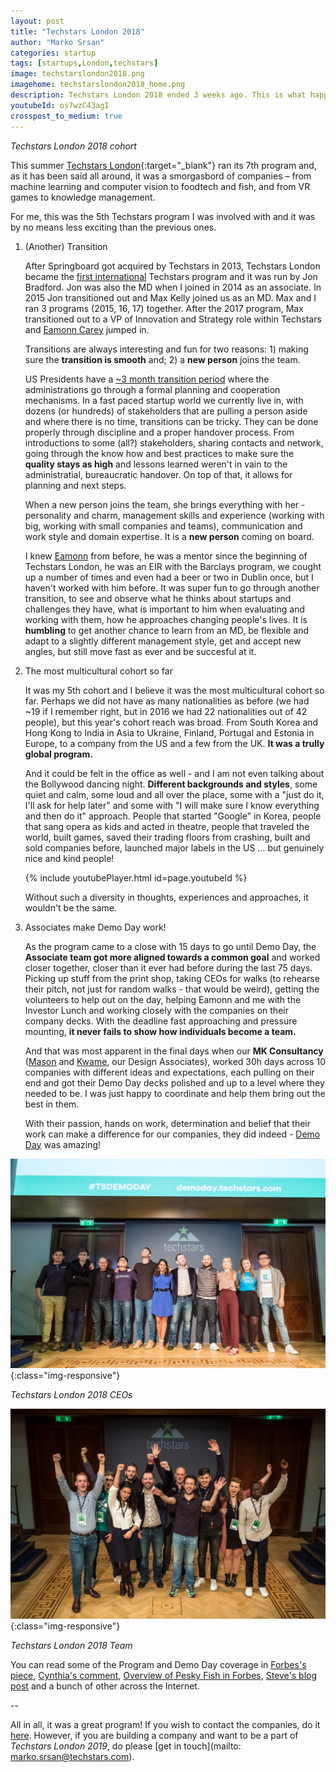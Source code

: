 ```yaml
---
layout: post
title: "Techstars London 2018"
author: "Marko Srsan"
categories: startup
tags: [startups,London,techstars]
image: techstarslondon2018.png
imagehome: techstarslondon2018_home.png
description: Techstars London 2018 ended 3 weeks ago. This is what happened.
youtubeId: os7wzC43agI
crosspost_to_medium: true
---
```

*Techstars London 2018 cohort*

This summer [Techstars London](https://www.techstars.com/programs/london-program/){:target="_blank"} ran its 7th program and, as it has been said all around, it was a smorgasbord of companies – from machine learning and computer vision to foodtech and fish, and from VR games to knowledge management.

For me, this was the 5th Techstars program I was involved with and it was by no means less exciting than the previous ones.

1. (Another) Transition

    After Springboard got acquired by Techstars in 2013, Techstars London became the [first international](https://www.techstars.com/content/blog/announcing-techstars-in-london/) Techstars program and it was run by Jon Bradford. Jon was also the MD when I joined in 2014 as an associate. In 2015 Jon transitioned out and Max Kelly joined us as an MD. Max and I ran 3 programs (2015, 16, 17) together. After the 2017 program, Max transitioned out to a VP of Innovation and Strategy role within Techstars and [Eamonn Carey](https://www.techstars.com/content/accelerators/announcing-eamonn-carey-managing-director-techstars-london/) jumped in. 

    Transitions are always interesting and fun for two reasons: 1) making sure the **transition is smooth** and; 2) a **new person** joins the team.

    US Presidents have a [~3 month transition period](https://en.wikipedia.org/wiki/United_States_presidential_transition) where the administrations go through a formal planning and cooperation mechanisms. In a fast paced startup world we currently live in, with dozens (or hundreds) of stakeholders that are pulling a person aside and where there is no time, transitions can be tricky. They can be done properly through discipline and a proper handover process. From introductions to some (all?) stakeholders, sharing contacts and network, going through the know how and best practices to make sure the **quality stays as high** and lessons learned weren't in vain to the administratial, bureaucratic handover. On top of that, it allows for planning and next steps.

    When a new person joins the team, she brings everything with her - personality and charm, management skills and experience (working with big, working with small companies and teams), communication and work style and domain expertise. It is a **new person** coming on board. 

    I knew [Eamonn](https://www.linkedin.com/in/ecarey/) from before, he was a mentor since the beginning of Techstars London, he was an EIR with the Barclays program, we cought up a number of times and even had a beer or two in Dublin once, but I haven't worked with him before. It was super fun to go through another transition, to see and observe what he thinks about startups and challenges they have, what is important to him when evaluating and working with them, how he approaches changing people's lives. It is **humbling** to get another chance to learn from an MD, be flexible and adapt to a slightly different management style, get and accept new angles, but still move fast as ever and be succesful at it.

2. The most multicultural cohort so far

    It was my 5th cohort and I believe it was the most multicultural cohort so far. Perhaps we did not have as many nationalities as before (we had ~19 if I remember right, but in 2016 we had 22 nationalities out of 42 people), but this year's cohort reach was broad. From South Korea and Hong Kong to India in Asia to Ukraine, Finland, Portugal and Estonia in Europe, to a company from the US and a few from the UK. **It was a trully global program.**

    And it could be felt in the office as well - and I am not even talking about the Bollywood dancing night. **Different backgrounds and styles**, some quiet and calm, some loud and all over the place, some with a "just do it, I'll ask for help later" and some with "I will make sure I know everything and then do it" approach. People that started "Google" in Korea, people that sang opera as kids and acted in theatre, people that traveled the world, built games, saved their trading floors from crashing, built and sold companies before, launched major labels in the US ... but genuinely nice and kind people!
    
    {% include youtubePlayer.html id=page.youtubeId %}
    
    Without such a diversity in thoughts, experiences and approaches, it wouldn't be the same.

3. Associates make Demo Day work!

    As the program came to a close with 15 days to go until Demo Day, the **Associate team got more aligned towards a common goal** and worked closer together, closer than it ever had before during the last 75 days. Picking up stuff from the print shop, taking CEOs for walks (to rehearse their pitch, not just for random walks - that would be weird), getting the volunteers to help out on the day, helping Eamonn and me with the Investor Lunch and working closely with the companies on their company decks. With the deadline fast approaching and pressure mounting, **it never fails to show how individuals become a team.**
    
    And that was most apparent in the final days when our **MK Consultancy** ([Mason](https://www.linkedin.com/in/masonelhage/) and [Kwame](https://www.linkedin.com/in/kwame-afriyie-90317486/), our Design Associates), worked 30h days across 10 companies with different ideas and expectations, each pulling on their end and got their Demo Day decks polished and up to a level where they needed to be. I was just happy to coordinate and help them bring out the best in them.
    
    With their passion, hands on work, determination and belief that their work can make a difference for our companies, they did indeed - [Demo Day](https://www.youtube.com/watch?v=lb75qfrvDiA&feature=youtu.be) was amazing!
    
![Techstars London 2018 Demo Day](../assets/img/techstarslondon2018DD.jpg){:class="img-responsive"}

*Techstars London 2018 CEOs*

![Techstars London 2018 Team](../assets/img/techstarslondon2018team.jpg){:class="img-responsive"}

*Techstars London 2018 Team*

You can read some of the Program and Demo Day coverage in [Forbes's piece](https://www.forbes.com/sites/maikoschaffrath/2018/10/10/3-startups-show-the-rise-of-tech-for-good-at-techstars-london-demoday/#6031b6cc5bb9), [Cynthia's comment](https://www.linkedin.com/pulse/impressive-impactful-cohort-cynthia-nadal/), [Overview of Pesky Fish in Forbes](https://www.forbes.com/sites/johnwelsheurope/2018/10/04/how-pesky-fish-is-reinventing-the-supply-chain-to-deliver-seafood-fresh-to-chefs/), [Steve's blog post](https://medium.com/@steventjenkins/7-tips-to-making-the-most-of-a-startup-accelerator-f49dcf053f4c) and a bunch of other across the Internet.
    
--

All in all, it was a great program! If you wish to contact the companies, do it [here](http://demoday.techstars.com/london-2018-q3). However, if you are building a company and want to be a part of *Techstars London 2019*, do please [get in touch](mailto: marko.srsan@techstars.com). 